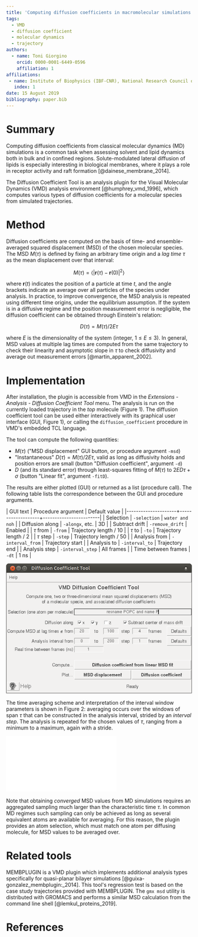 ```yaml
---
title: 'Computing diffusion coefficients in macromolecular simulations: the Diffusion Coefficient Tool for VMD'
tags:
  - VMD
  - diffusion coefficient
  - molecular dynamics
  - trajectory
authors:
  - name: Toni Giorgino
    orcid: 0000-0001-6449-0596
    affiliation: 1
affiliations:
 - name: Institute of Biophysics (IBF-CNR), National Research Council of Italy
   index: 1
date: 15 August 2019
bibliography: paper.bib
---
```


# Summary

Computing diffusion coefficients from classical molecular dynamics
(MD) simulations is a common task when assessing solvent and lipid
dynamics both in bulk and in confined regions. Solute-modulated
lateral diffusion of lipids is especially interesting in biological
membranes, where it plays a role in receptor activity and raft
formation [@dainese_membrane_2014].

The Diffusion Coefficient Tool is an analysis plugin for the Visual
Molecular Dynamics (VMD) analysis environment [@humphrey_vmd_1996],
which computes various types of diffusion coefficients for a molecular
species from simulated trajectories.


# Method

Diffusion coefficients are computed on the basis of time- and
ensemble-averaged squared displacement (MSD) of the chosen molecular
species.  The MSD $M(\tau)$ is defined by fixing an arbitrary time
origin and a *lag time* $\tau$ as the mean displacement over that
interval:

$$ M(\tau) = \langle | \mathbf r (\tau) - \mathbf r(0) |^2 \rangle $$

where $\mathbf r(t)$ indicates the position of a particle at time $t$,
and the angle brackets indicate an average over all particles of the
species under analysis. In practice, to improve convergence, the MSD
analysis is repeated using different time origins, under the
equilibrium assumption.  If the system is in a diffusive regime and
the position measurement error is negligible, the diffusion
coefficient can be obtained through Einstein's relation:

$$ D(\tau) = M(\tau) / 2E\tau $$

where $E$ is the dimensionality of the system (integer, $1 \leq E \leq 3$). 
In general, MSD values at multiple lag times are computed from the
same trajectory to check their linearity and asymptotic slope in
$\tau$ to check diffusivity and average out measurement errors
[@martin_apparent_2002].




# Implementation

After installation, the plugin is accessible from VMD in the *Extensions -
Analysis - Diffusion Coefficient Tool* menu. The analysis is run on the
currently loaded trajectory in the *top* molecule (Figure 1).
The diffusion coefficient tool can be used either interactively with
its graphical user interface (GUI, Figure 1), or calling the 
`diffusion_coefficient` procedure in VMD's embedded TCL language.

The tool can compute the following quantities:

 * $M(\tau)$ ("MSD displacement" GUI button, or procedure argument `-msd`) 
 * "Instantaneous" $D(\tau) = M(\tau)/2E\tau$, valid as long as diffusivity holds and position errors are small (button "Diffusion coefficient", argument `-d`) 
 * $D$ (and its standard error) through least-squares fitting of $M(\tau)$ to $2 E D \tau + \sigma$  (button "Linear fit", argument `-fitD`).
 
The results are either plotted (GUI) or returned as a list (procedure
call).  The following table lists the correspondence between the GUI
and procedure arguments.


| GUI text            | Procedure argument | Default value          |
|---------------------+-------------------+------------------------|
| Selection           | `-selection`      | `water and noh`        |
| Diffusion along     | `-alongx`, etc.   | 3D                     |
| Subtract drift      | `-remove_drift`   | Enabled                |
| $\tau$ from         | `-from`           | Trajectory length / 10 |
| $\tau$ to           | `-to`             | Trajectory length / 2  |
| $\tau$ step         | `-step`           | Trajectory length / 50 |
| Analysis from       | `-interval_from`  | Trajectory start       |
| Analysis to         | `-interval_to`    | Trajectory end         |
| Analysis step       | `-interval_step`  | All frames             |
| Time between frames | `-dt`             | 1 ns                   |



![The main window of Diffusion Coefficient Tool](gui.png)


The time averaging scheme and interpretation of the interval window
parameters is shown in Figure 2: averaging occurs over the windows of
span $\tau$ that can be constructed in the analysis interval, strided
by an *interval step*. The analysis is repeated for the chosen values
of $\tau$, ranging from a minimum to a maximum, again with a stride.

![The interval selection parameters and time-averaging scheme. The MSD
samples being averaged are indicated by shades of grey.](drawing.pdf)

Note that obtaining *converged* MSD values from MD simulations requires
an aggregated sampling much larger than the characteristic time $\tau$.
In common MD regimes such sampling can only be achieved as long
as several equivalent atoms are available for averaging.  For this
reason, the plugin provides an atom selection, which must match one
atom per diffusing molecule, for MSD values to be averaged over.



# Related tools

MEMBPLUGIN is a VMD plugin which implements additional analysis types
specifically for quasi-planar bilayer simulations
[@guixa-gonzalez_membplugin:_2014]. This tool's regression test is based
on the case study trajectories provided with MEMBPLUGIN.
The `gmx msd`  utility is distributed with GROMACS and
performs a similar MSD calculation from the command line shell
[@lemkul_proteins_2019].



# References
